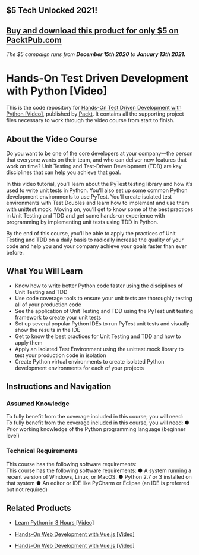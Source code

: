 ## $5 Tech Unlocked 2021!
[Buy and download this product for only $5 on PacktPub.com](https://www.packtpub.com/)
-----
*The $5 campaign         runs from __December 15th 2020__ to __January 13th 2021.__*

# Hands-On Test Driven Development with Python [Video]
This is the code repository for [Hands-On Test Driven Development with Python [Video]](https://www.packtpub.com/application-development/hands-test-driven-development-python-video?utm_source=github&utm_medium=repository&utm_campaign=9781789138313), published by [Packt](https://www.packtpub.com/?utm_source=github). It contains all the supporting project files necessary to work through the video course from start to finish.
## About the Video Course
Do you want to be one of the core developers at your company—the person that everyone wants on their team, and who can deliver new features that work on time? Unit Testing and Test-Driven Development (TDD) are key disciplines that can help you achieve that goal.

In this video tutorial, you’ll learn about the PyTest testing library and how it’s used to write unit tests in Python. You’ll also set up some common Python development environments to use PyTest. You’ll create isolated test environments with Test Doubles and learn how to implement and use them with unittest.mock. Moving on, you’ll get to know some of the best practices in Unit Testing and TDD and get some hands-on experience with programming by implementing unit tests using TDD in Python. 

By the end of this course, you’ll be able to apply the practices of Unit Testing and TDD on a daily basis to radically increase the quality of your code and help you and your company achieve your goals faster than ever before.

<H2>What You Will Learn</H2>
<DIV class=book-info-will-learn-text>
<UL>
<LI>Know how to write better Python code faster using the disciplines of Unit Testing and TDD
<LI> Use code coverage tools to ensure your unit tests are thoroughly testing all of your 
production code
<LI> See the application of Unit Testing and TDD using the PyTest unit testing framework to 
create your unit tests
<LI> Set up several popular Python IDEs to run PyTest unit tests and visually show the 
results in the IDE 
<LI> Get to know the best practices for Unit Testing and TDD and 
how to apply them
<LI> Apply an Isolated Test Environment using the unittest.mock library to test your 
production code in isolation
<LI> Create Python virtual environments to create isolated Python development 
environments for each of your projects</LI></UL></DIV>

## Instructions and Navigation
### Assumed Knowledge
To fully benefit from the coverage included in this course, you will need:<br/>
To fully benefit from the coverage included in this course, you will need:
●	Prior working knowledge of the Python programming language (beginner level)

### Technical Requirements
This course has the following software requirements:<br/>
This course has the following software requirements:
●	A system running a recent version of Windows, Linux, or MacOS.
●	Python 2.7 or 3 installed on that system
●	An editor or IDE like PyCharm or Eclipse (an IDE is preferred but not required)


## Related Products
* [Learn Python in 3 Hours [Video]](https://www.packtpub.com/application-development/learn-python-3-hours-video?utm_source=github&utm_medium=repository&utm_campaign=9781788995931)

* [Hands-On Web Development with Vue.js [Video]](https://www.packtpub.com/web-development/hands-web-development-vuejs-video?utm_source=github&utm_medium=repository&utm_campaign=9781787283039)

* [Hands-On Web Development with Vue.js [Video]](https://www.packtpub.com/web-development/hands-web-development-vuejs-video?utm_source=github&utm_medium=repository&utm_campaign=9781787283039)

